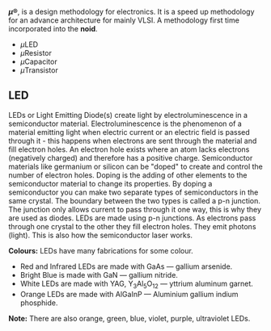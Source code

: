 <b><i>μ</i>®</b>, is a design methodology for electronics. It is a speed up methodology for an advance architecture for mainly VLSI.
A methodology first time incorporated into the <b>noid</b>.

- <i>μ</i>LED
- <i>μ</i>Resistor
- <i>μ</i>Capacitor
- <i>μ</i>Transistor

## LED
LEDs or Light Emitting Diode(s) create light by electroluminescence in a semiconductor material. Electroluminescence is the phenomenon of a material emitting light when electric current or an electric field is passed through it - this happens when electrons are sent through the material and fill electron holes. An electron hole exists where an atom lacks electrons (negatively charged) and therefore has a positive charge. Semiconductor materials like germanium or silicon can be "doped" to create and control the number of electron holes. Doping is the adding of other elements to the semiconductor material to change its properties. By doping a semiconductor you can make two separate types of semiconductors in the same crystal. The boundary between the two types is called a p-n junction. The junction only allows current to pass through it one way, this is why they are used as diodes. LEDs are made using p-n junctions. As electrons pass through one crystal to the other they fill electron holes. They emit photons (light). This is also how the semiconductor laser works.

<b>Colours:</b> LEDs have many fabrications for some colour.
- Red and Infrared LEDs are made with GaAs — gallium arsenide.
- Bright Blue is made with GaN — gallium nitride.
- White LEDs are made with YAG, Y<sub>3</sub>Al<sub>5</sub>O<sub>12</sub> — yttrium aluminum garnet.
- Orange LEDs are made with AlGaInP — Aluminium gallium indium phosphide.

<b>Note:</b> There are also orange, green, blue, violet, purple, ultraviolet LEDs.
